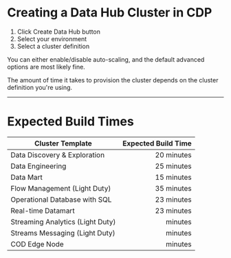 # Creating a Data Hub Cluster in CDP


1. Click Create Data Hub button
2. Select your environment
3. Select a cluster definition

You can either enable/disable auto-scaling, and the default advanced options are most likely fine.

The amount of time it takes to provision the cluster depends on the cluster definition you're using.

---

# Expected Build Times

| Cluster Template             	 | Expected Build Time 	|
|------------------------------- |--------------------:	|
| Data Discovery & Exploration 	 |          20 minutes 	|
| Data Engineering             	 |          25 minutes	  |
| Data Mart                    	 |          15 minutes  	|
| Flow Management (Light Duty)   |          35 minutes   |
| Operational Database with SQL  |          23 minutes   |
| Real-time Datamart             |          23 minutes   |
| Streaming Analytics (Light Duty)  |           minutes   |
| Streams Messaging (Light Duty)  |           minutes   |
| COD Edge Node  |           minutes   |
